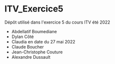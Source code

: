 # ITV_Exercice5

Dépôt utilisé dans l'exercice 5 du cours ITV été 2022

- Abdellatif Boumediane
- Dylan Côté
- Claudia en date du 27 mai 2022
- Claude Boucher
- Jean-Christophe Couture
- Alexandre Dussault

